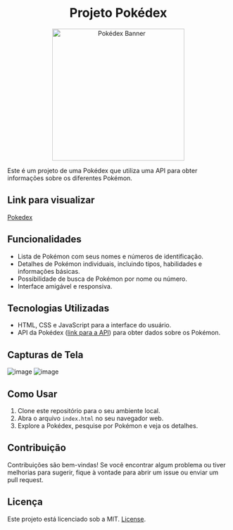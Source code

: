 <div align="center">
  <h1>Projeto Pokédex</h1>
  <img src="https://cdn.pixabay.com/photo/2016/09/09/11/59/pokemon-1656997_640.png" alt="Pokédex Banner" width="300">
</div>

Este é um projeto de uma Pokédex que utiliza uma API para obter informações sobre os diferentes Pokémon.

## Link para visualizar
[Pokedex](https://bianca-leal.github.io/dio-pokedex)

## Funcionalidades

- Lista de Pokémon com seus nomes e números de identificação.
- Detalhes de Pokémon individuais, incluindo tipos, habilidades e informações básicas.
- Possibilidade de busca de Pokémon por nome ou número.
- Interface amigável e responsiva.

## Tecnologias Utilizadas

- HTML, CSS e JavaScript para a interface do usuário.
- API da Pokédex ([link para a API](https://pokeapi.co/)) para obter dados sobre os Pokémon.

## Capturas de Tela

![image](https://github.com/Bianca-Leal/dio-pokedex/assets/106701388/b1e2afcc-23e3-4f32-bdce-765fa358d743)
![image](https://github.com/Bianca-Leal/dio-pokedex/assets/106701388/65dd529e-0887-4bea-acf7-c2a85aa897dc)

## Como Usar

1. Clone este repositório para o seu ambiente local.
2. Abra o arquivo `index.html` no seu navegador web.
3. Explore a Pokédex, pesquise por Pokémon e veja os detalhes.

## Contribuição

Contribuições são bem-vindas! Se você encontrar algum problema ou tiver melhorias para sugerir, fique à vontade para abrir um issue ou enviar um pull request.

## Licença

Este projeto está licenciado sob a MIT. [License](https://github.com/PokeAPI/pokeapi).

